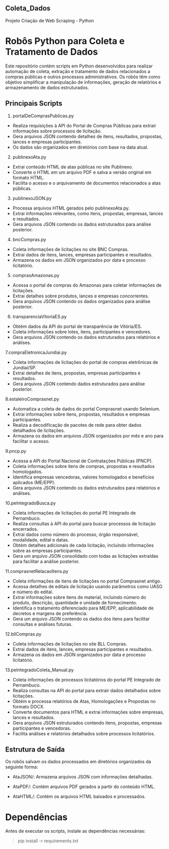 ## Coleta_Dados
Projeto Criação de Web Scraping - Python

# Robôs Python para Coleta e Tratamento de Dados

Este repositório contém scripts em Python desenvolvidos para realizar automação de coleta, extração e tratamento de dados relacionados a compras públicas e outros processos administrativos. Os robôs têm como objetivo simplificar a manipulação de informações, geração de relatórios e armazenamento de dados estruturados.

## Principais Scripts


1. portalDeComprasPublicas.py

- Realiza requisições à API do Portal de Compras Públicas para extrair informações sobre processos de licitação.
- Gera arquivos JSON contendo detalhes de itens, resultados, propostas, lances e empresas participantes.
- Os dados são organizados em diretórios com base na data atual.
  

2. publinexoAta.py

- Extrai conteúdo HTML de atas públicas no site Publinexo.
- Converte o HTML em um arquivo PDF e salva a versão original em formato HTML.
- Facilita o acesso e o arquivamento de documentos relacionados a atas públicas.
  

3. publinexoJSON.py

- Processa arquivos HTML gerados pelo publinexoAta.py.
- Extrai informações relevantes, como itens, propostas, empresas, lances e resultados.
- Gera arquivos JSON contendo os dados estruturados para análise posterior.
  

4. bncCompras.py

- Coleta informações de licitações no site BNC Compras.
- Extrai dados de itens, lances, empresas participantes e resultados.
- Armazena os dados em JSON organizados por data e processo licitatório.
  

5. comprasAmazonas.py

- Acessa o portal de compras do Amazonas para coletar informações de licitações.
- Extrai detalhes sobre produtos, lances e empresas concorrentes.
- Gera arquivos JSON contendo os dados organizados para análise posterior.
  

6. transparenciaVitoriaES.py

- Obtém dados da API do portal de transparência de Vitória/ES.
- Coleta informações sobre lotes, itens, participantes e vencedores.
- Gera arquivos JSON contendo os dados estruturados para relatórios e análises.

7.compraEletronicaJundiai.py

- Coleta informações de licitações do portal de compras eletrônicas de Jundiaí/SP.
- Extrai detalhes de itens, propostas, empresas participantes e resultados.
- Gera arquivos JSON contendo dados estruturados para análise posterior.
  
8.estaleiroComprasnet.py

- Automatiza a coleta de dados do portal Comprasnet usando Selenium.
- Extrai informações sobre itens, propostas, resultados e empresas participantes.
- Realiza a decodificação de pacotes de rede para obter dados detalhados de licitações.
- Armazena os dados em arquivos JSON organizados por mês e ano para facilitar o acesso.
  
9.pncp.py

- Acessa a API do Portal Nacional de Contratações Públicas (PNCP).
- Coleta informações sobre itens de compras, propostas e resultados homologados.
- Identifica empresas vencedoras, valores homologados e benefícios aplicados (ME/EPP).
- Gera arquivos JSON contendo os dados estruturados para relatórios e análises.

10.peIntegradoBusca.py

- Coleta informações de licitações do portal PE Integrado de Pernambuco.
- Realiza consultas à API do portal para buscar processos de licitação encerrados.
- Extrai dados como número do processo, órgão responsável, modalidade, edital e datas.
- Obtém detalhes adicionais de cada licitação, incluindo informações sobre as empresas participantes.
- Gera um arquivo JSON consolidado com todas as licitações extraídas para facilitar a análise posterior.

11.comprasnetRelacaoItens.py

- Coleta informações de itens de licitações no portal Comprasnet antigo.
- Acessa detalhes de editais de licitação usando parâmetros como UASG e número do edital.
- Extrai informações sobre itens de material, incluindo número do produto, descrição, quantidade e unidade de fornecimento.
- Identifica o tratamento diferenciado para ME/EPP, aplicabilidade de decretos e margens de preferência.
- Gera um arquivo JSON contendo os dados dos itens para facilitar consultas e análises futuras.

12.bllCompras.py

- Coleta informações de licitações no site BLL Compras.
- Extrai dados de itens, lances, empresas participantes e resultados.
- Armazena os dados em JSON organizados por data e processo licitatório.

13.peIntegradoColeta_Manual.py

- Coleta informações de processos licitatórios do portal PE Integrado de Pernambuco.
- Realiza consultas na API do portal para extrair dados detalhados sobre licitações.
- Obtém e processa relatórios de Atas, Homologações e Propostas no formato DOCX.
- Converte documentos para HTML e extrai informações sobre empresas, lances e resultados.
- Gera arquivos JSON estruturados contendo itens, propostas, empresas participantes e vencedoras.
- Facilita análises e relatórios detalhados sobre processos licitatórios.

## Estrutura de Saída

Os robôs salvam os dados processados em diretórios organizados da seguinte forma:

- AtaJSON/: Armazena arquivos JSON com informações detalhadas.

- AtaPDF/: Contém arquivos PDF gerados a partir do conteúdo HTML.

- AtaHTML/: Contém os arquivos HTML baixados e processados.
  

# Dependências

Antes de executar os scripts, instale as dependências necessárias:

> pip install -r requirements.txt
